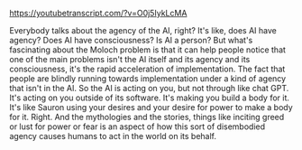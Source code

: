 https://youtubetranscript.com/?v=O0j5IykLcMA

 Everybody talks about the agency of the AI, right? It's like, does AI have agency? Does AI have consciousness? Is AI a person? But what's fascinating about the Moloch problem is that it can help people notice that one of the main problems isn't the AI itself and its agency and its consciousness, it's the rapid acceleration of implementation. The fact that people are blindly running towards implementation under a kind of agency that isn't in the AI. So the AI is acting on you, but not through like chat GPT. It's acting on you outside of its software. It's making you build a body for it. It's like Sauron using your desires and your desire for power to make a body for it. Right. And the mythologies and the stories, things like inciting greed or lust for power or fear is an aspect of how this sort of disembodied agency causes humans to act in the world on its behalf.